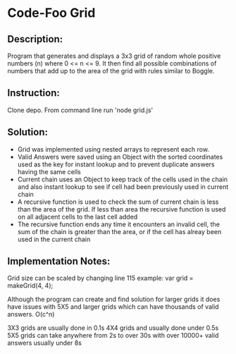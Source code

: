 # Code-Foo Grid

## Description:
Program that generates and displays a 3x3 grid of random whole positive numbers (n) where 0 <= n <= 9. It then find all possible combinations of numbers that add up to the area of the grid with rules similar to Boggle.

## Instruction:
Clone depo.
From command line run 'node grid.js'

## Solution:
* Grid was implemented using nested arrays to represent each row.
* Valid Answers were saved using an Object with the sorted coordinates used as the key for instant lookup and to prevent duplicate answers having the same cells 
* Current chain uses an Object to keep track of the cells used in the chain and also instant lookup to see if cell had been previously used in current chain
* A recursive function is used to check the sum of current chain is less than the area of the grid.  If less than area the recursive function is used on all adjacent cells to the last cell added
* The recursive function ends any time it encounters an invalid cell, the sum of the chain is greater than the area, or if the cell has alreay been used in the current chain

## Implementation Notes:
Grid size can be scaled by changing line 115
example: var grid = makeGrid(4, 4);

Although the program can create and find solution for larger grids it does have issues with 5X5 and larger grids which can have thousands of valid answers.  O(c^n) 

3X3 grids are usually done in 0.1s
4X4 grids and usually done under 0.5s
5X5 grids can take anywhere from 2s to over 30s with over 10000+ valid answers usually under 8s

